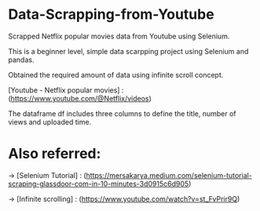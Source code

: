 # Data-Scrapping-from-Youtube
Scrapped Netflix popular movies data from Youtube using Selenium.

This is a beginner level, simple data scarpping project using Selenium and pandas.

Obtained the required amount of  data using infinite scroll concept.

[Youtube - Netflix popular movies] : (https://www.youtube.com/@Netflix/videos)

The dataframe df includes three columns to define the title, number of views and uploaded time.

# Also referred:
-> [Selenium Tutorial] : (https://mersakarya.medium.com/selenium-tutorial-scraping-glassdoor-com-in-10-minutes-3d0915c6d905)

-> [Infinite scrolling] : (https://www.youtube.com/watch?v=st_FvPrir9Q) 
